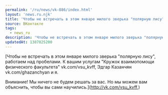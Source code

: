 ```yaml
---
permalink: '/ru/news/vk-886/index.html'
layout: 'news.ru.njk'
title: 'Чтобы не встречать в этом январе милого зверька "полярную лису", работаем над пробелами. К ваши…'
source: ВКонтакте
tags:
  - news_ru
description: 'Чтобы не встречать в этом январе милого зверька "полярную лису", работаем над пробелами. К ваши…'
updatedAt: 1387825200
---
```

[Чтобы не встречать в этом январе милого зверька "полярную лису", работаем над пробелами. К вашим услугам "Кружок взаимопомощи физического факультета"  vk.com/vsu_kvff, Эдгар Казанчян vk.com/ghazanchyan и я. 
 
Внимание! Мы ничего не будем решать за вас. Но мы можем вам объяснить, чтобы вы сами научились.](http://vk.com/vsu_kvff,)
